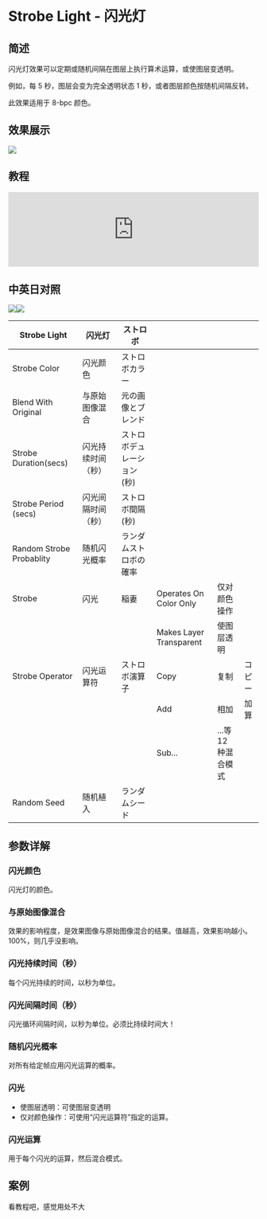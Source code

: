 # Strobe Light - 闪光灯

## 简述

闪光灯效果可以定期或随机间隔在图层上执行算术运算，或使图层变透明。

例如，每 5 秒，图层会变为完全透明状态 1 秒，或者图层颜色按随机间隔反转。

此效果适用于 8-bpc 颜色。

## 效果展示

![](https://cdn.yuelili.com/20220102022404.gif)

## 教程

<iframe src="https://player.bilibili.com/player.html?bvid=BV1e34y1X7Vj&page=121&high_quality=1" width="100%" allowfullscreen="allowfullscreen" frameborder="0"></iframe>

## 中英日对照

![](https://mir.yuelili.com/wp-content/uploads/user/AE/effects/AE-Effects-Stylize-Strobe_Light.png)![](https://mir.yuelili.com/wp-content/uploads/user/AE/effects/AE-Effects-Stylize-Strobe_Light_cn.png)

| Strobe Light             | 闪光灯             | ストロボ                   |                         |                     |        |
| ------------------------ | ------------------ | -------------------------- | ----------------------- | ------------------- | ------ |
| Strobe Color             | 闪光颜色           | ストロボカラー             |                         |                     |        |
| Blend With Original      | 与原始图像混合     | 元の画像とブレンド         |                         |                     |        |
| Strobe Duration(secs)    | 闪光持续时间（秒） | ストロボデュレーション(秒) |                         |                     |
| Strobe Period (secs)     | 闪光间隔时间（秒） | ストロボ間隔(秒)           |                         |                     |        |
| Random Strobe Probablity | 随机闪光概率       | ランダムストロボの確率     |                         |                     |        |
| Strobe                   | 闪光               | 稲妻                       | Operates On Color Only  | 仅对颜色操作        |        |
|                          |                    |                            | Makes Layer Transparent | 使图层透明          |        |
| Strobe Operator          | 闪光运算符         | ストロボ演算子             | Copy                    | 复制                | コピー |
|                          |                    |                            | Add                     | 相加                | 加算   |
|                          |                    |                            | Sub...                  | ...等 12 种混合模式 |        |
| Random Seed              | 随机植入           | ランダムシード             |                         |                     |        |

## 参数详解

### 闪光颜色

闪光灯的颜色。

### 与原始图像混合

效果的影响程度，是效果图像与原始图像混合的结果。值越高，效果影响越小。 100%，则几乎没影响。

### 闪光持续时间（秒）

每个闪光持续的时间，以秒为单位。

### 闪光间隔时间（秒）

闪光循环间隔时间，以秒为单位。必须比持续时间大！

### 随机闪光概率

对所有给定帧应用闪光运算的概率。

### 闪光

- 使图层透明：可使图层变透明
- 仅对颜色操作：可使用“闪光运算符”指定的运算。

### 闪光运算

用于每个闪光的运算，然后混合模式。

## 案例

看教程吧，感觉用处不大
